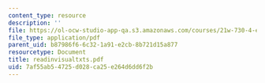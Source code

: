 ```yaml
---
content_type: resource
description: ''
file: https://ol-ocw-studio-app-qa.s3.amazonaws.com/courses/21w-730-4-expository-writing-analyzing-mass-media-spring-2001/7af55ab54725d028ca25e264d6dd6f2b_readinvisualtxts.pdf
file_type: application/pdf
parent_uid: b87986f6-6c32-1a91-e2cb-8b721d15a877
resourcetype: Document
title: readinvisualtxts.pdf
uid: 7af55ab5-4725-d028-ca25-e264d6dd6f2b
---
```


